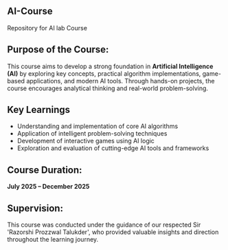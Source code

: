 ## AI-Course
Repository for AI lab Course

## Purpose of the Course:
This course aims to develop a strong foundation in **Artificial Intelligence (AI)** by exploring key concepts, practical algorithm implementations, game-based applications, and modern AI tools. Through hands-on projects, the course encourages analytical thinking and real-world problem-solving.

##  Key Learnings
- Understanding and implementation of core AI algorithms  
- Application of intelligent problem-solving techniques  
- Development of interactive games using AI logic  
- Exploration and evaluation of cutting-edge AI tools and frameworks  

## Course Duration:
**July 2025 – December 2025**

##  Supervision:
This course was conducted under the guidance of our respected Sir 'Razorshi Prozzwal Talukder', who provided valuable insights and direction throughout the learning journey.
